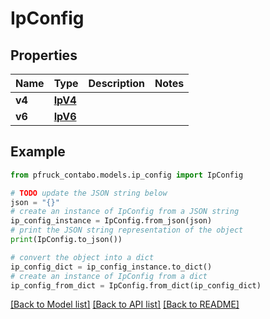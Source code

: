 # IpConfig


## Properties

Name | Type | Description | Notes
------------ | ------------- | ------------- | -------------
**v4** | [**IpV4**](IpV4.md) |  | 
**v6** | [**IpV6**](IpV6.md) |  | 

## Example

```python
from pfruck_contabo.models.ip_config import IpConfig

# TODO update the JSON string below
json = "{}"
# create an instance of IpConfig from a JSON string
ip_config_instance = IpConfig.from_json(json)
# print the JSON string representation of the object
print(IpConfig.to_json())

# convert the object into a dict
ip_config_dict = ip_config_instance.to_dict()
# create an instance of IpConfig from a dict
ip_config_from_dict = IpConfig.from_dict(ip_config_dict)
```
[[Back to Model list]](../README.md#documentation-for-models) [[Back to API list]](../README.md#documentation-for-api-endpoints) [[Back to README]](../README.md)


